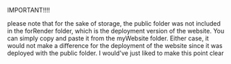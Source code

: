 IMPORTANT!!!!

please note that for the sake of storage, the public folder was not included 
in the forRender folder, which is the deployment version of the website.
You can simply copy and paste it from the myWebsite folder.
Either case, it would not make a difference for the deployment 
of the website since it was deployed with the public folder.
I would've just liked to make this point clear